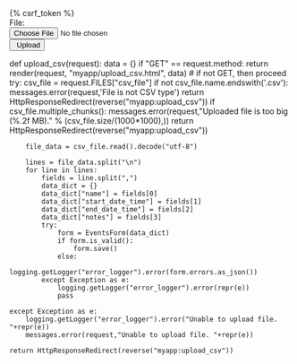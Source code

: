 <form action="{% url "myapp:upload_csv" %}" method="POST" enctype="multipart/form-data" class="form-horizontal"> 
{% csrf_token %}
<div class="form-group">
    <label for="name" class="col-md-3 col-sm-3 col-xs-12 control-label">File: </label>
    <div class="col-md-8">
        <input type="file" name="csv_file" id="csv_file" required="True" class="form-control">
    </div>                    
</div>
<div class="form-group">                    
    <div class="col-md-3 col-sm-3 col-xs-12 col-md-offset-3" style="margin-bottom:10px;">
         <button class="btn btn-primary"> <span class="glyphicon glyphicon-upload" style="margin-right:5px;"></span>Upload </button>
    </div> 
</div>
</form>
def upload_csv(request):
	data = {}
	if "GET" == request.method:
		return render(request, "myapp/upload_csv.html", data)
    # if not GET, then proceed
	try:
		csv_file = request.FILES["csv_file"]
		if not csv_file.name.endswith('.csv'):
			messages.error(request,'File is not CSV type')
			return HttpResponseRedirect(reverse("myapp:upload_csv"))
      if csv_file.multiple_chunks():
			messages.error(request,"Uploaded file is too big (%.2f MB)." % (csv_file.size/(1000*1000),))
			return HttpResponseRedirect(reverse("myapp:upload_csv"))

		file_data = csv_file.read().decode("utf-8")		

		lines = file_data.split("\n")
		for line in lines:						
			fields = line.split(",")
			data_dict = {}
			data_dict["name"] = fields[0]
			data_dict["start_date_time"] = fields[1]
			data_dict["end_date_time"] = fields[2]
			data_dict["notes"] = fields[3]
			try:
				form = EventsForm(data_dict)
				if form.is_valid():
					form.save()					
				else:
					logging.getLogger("error_logger").error(form.errors.as_json())												
			except Exception as e:
				logging.getLogger("error_logger").error(repr(e))					
				pass

	except Exception as e:
		logging.getLogger("error_logger").error("Unable to upload file. "+repr(e))
		messages.error(request,"Unable to upload file. "+repr(e))

	return HttpResponseRedirect(reverse("myapp:upload_csv"))
